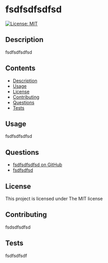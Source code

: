 # fsdfsdfsdfsd

[![License: MIT](https://img.shields.io/badge/License-MIT-yellow.svg)](https://opensource.org/licenses/MIT)

## Description
fsdfsdfsdfsd

## Contents
- [Description](#description)
- [Usage](#usage)
- [License](#license)
- [Contributing](#contributing)
- [Questions](#questions)
- [Tests](#tests)

## Usage

fsdfsdfsdfsd
## Questions

- [fsdfsdfsdfsd on GitHub](https://github.com/fsdfsdfsdfsd)
- [fsdfsdfsd](mailto:fsdfsdfsd)
## License

This project is licensed under The MIT license
## Contributing

fsdsdfsdfsd
## Tests

fsdfsdfsdf